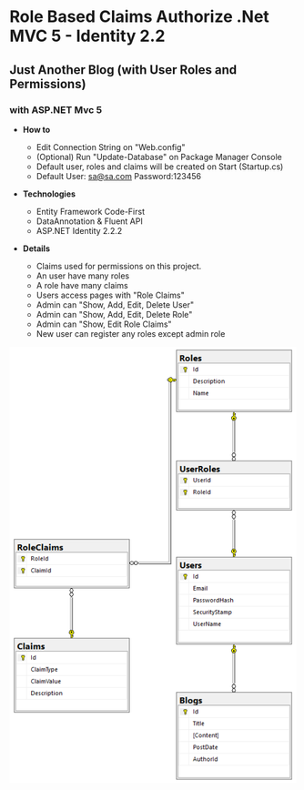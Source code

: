 # Role Based Claims Authorize .Net MVC 5 - Identity 2.2
## Just Another Blog (with User Roles and Permissions)
### with ASP.NET Mvc 5

- **How to**
    - Edit Connection String on "Web.config"
    - (Optional) Run "Update-Database" on Package Manager Console
    - Default user, roles and claims will be created on Start (Startup.cs)
    - Default User: sa@sa.com Password:123456

- **Technologies** 
	- Entity Framework Code-First
	- DataAnnotation & Fluent API
	- ASP.NET Identity 2.2.2

- **Details**
	- Claims used for permissions on this project.
	- An user have many roles
	- A role have many claims
	- Users access pages with "Role Claims"
	- Admin can "Show, Add, Edit, Delete User"
	- Admin can "Show, Add, Edit, Delete Role"
	- Admin can "Show, Edit Role Claims"
	- New user can register any roles except admin role

![blog](/images/images01.png)